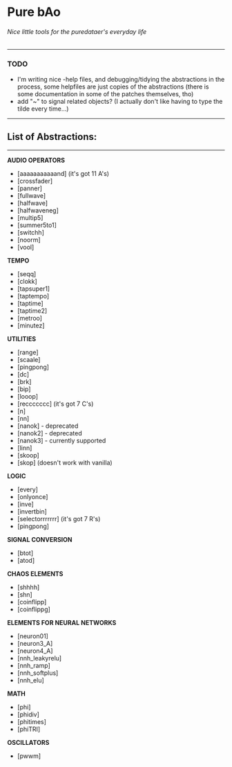 # Pure bAo
###### _Nice little tools for the puredataer's everyday life_
---

### TODO
  * I'm writing nice -help files, and debugging/tidying the abstractions in the process, some helpfiles are just copies of the abstractions (there is some documentation in some of the patches themselves, tho)
  * add "~" to signal related objects? (I actually don't like having to type the tilde every time...)

---

## List of Abstractions:

---

**AUDIO OPERATORS**
* [aaaaaaaaaaand] (it's got 11 A's)
* [crossfader]
* [panner]
* [fullwave]
* [halfwave]
* [halfwaveneg]
* [multip5]
* [summer5to1]
* [switchh]
* [noorm]
* [vool]


**TEMPO**
* [seqq]
* [clokk]
* [tapsuper1]
* [taptempo]
* [taptime]
* [taptime2]
* [metroo]
* [minutez]

**UTILITIES**
* [range]
* [scaale]
* [pingpong]
* [dc]
* [brk]
* [bip]
* [looop]
* [reccccccc] (it's got 7 C's)
* [n]
* [nn]
* [nanok] - deprecated
* [nanok2] - deprecated
* [nanok3] - currently supported
* [linn]
* [skoop]
* [skop] (doesn't work with vanilla)


**LOGIC**
* [every]
* [onlyonce]
* [inve]
* [invertbin]
* [selectorrrrrrr] (it's got 7 R's)
* [pingpong]

**SIGNAL CONVERSION**
* [btot]
* [atod]

**CHAOS ELEMENTS**
* [shhhh]
* [shn]
* [coinflipp]
* [coinflippg]

**ELEMENTS FOR NEURAL NETWORKS**
* [neuron01]
* [neuron3_A]
* [neuron4_A]
* [nnh_leakyrelu]
* [nnh_ramp]
* [nnh_softplus]
* [nnh_elu]

**MATH**
* [phi]
* [phidiv]
* [phitimes]
* [phiTRI]

**OSCILLATORS**
* [pwwm]
